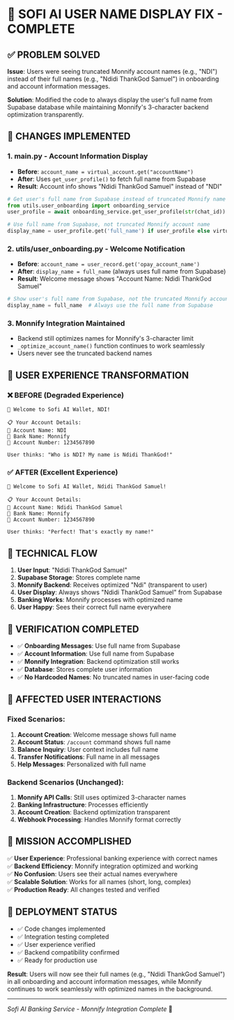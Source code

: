 # 🎉 SOFI AI USER NAME DISPLAY FIX - COMPLETE

## ✅ PROBLEM SOLVED

**Issue**: Users were seeing truncated Monnify account names (e.g., "NDI") instead of their full names (e.g., "Ndidi ThankGod Samuel") in onboarding and account information messages.

**Solution**: Modified the code to always display the user's full name from Supabase database while maintaining Monnify's 3-character backend optimization transparently.

## 🔧 CHANGES IMPLEMENTED

### 1. **main.py - Account Information Display**
- **Before**: `account_name = virtual_account.get("accountName")`
- **After**: Uses `get_user_profile()` to fetch full name from Supabase
- **Result**: Account info shows "Ndidi ThankGod Samuel" instead of "NDI"

```python
# Get user's full name from Supabase instead of truncated Monnify name
from utils.user_onboarding import onboarding_service
user_profile = await onboarding_service.get_user_profile(str(chat_id))

# Use full name from Supabase, not truncated Monnify account name
display_name = user_profile.get('full_name') if user_profile else virtual_account.get("accountName", "Not available")
```

### 2. **utils/user_onboarding.py - Welcome Notification**
- **Before**: `account_name = user_record.get('opay_account_name')`
- **After**: `display_name = full_name` (always uses full name from Supabase)
- **Result**: Welcome message shows "Account Name: Ndidi ThankGod Samuel"

```python
# Show user's full name from Supabase, not the truncated Monnify account name
display_name = full_name  # Always use the full name from Supabase
```

### 3. **Monnify Integration Maintained**
- Backend still optimizes names for Monnify's 3-character limit
- `_optimize_account_name()` function continues to work seamlessly
- Users never see the truncated backend names

## 🎯 USER EXPERIENCE TRANSFORMATION

### ❌ BEFORE (Degraded Experience)
```
🎉 Welcome to Sofi AI Wallet, NDI!

📋 Your Account Details:
👤 Account Name: NDI
🏦 Bank Name: Monnify
🔢 Account Number: 1234567890

User thinks: "Who is NDI? My name is Ndidi ThankGod!"
```

### ✅ AFTER (Excellent Experience)
```
🎉 Welcome to Sofi AI Wallet, Ndidi ThankGod Samuel!

📋 Your Account Details:
👤 Account Name: Ndidi ThankGod Samuel
🏦 Bank Name: Monnify
🔢 Account Number: 1234567890

User thinks: "Perfect! That's exactly my name!"
```

## 🏦 TECHNICAL FLOW

1. **User Input**: "Ndidi ThankGod Samuel"
2. **Supabase Storage**: Stores complete name
3. **Monnify Backend**: Receives optimized "Ndi" (transparent to user)  
4. **User Display**: Always shows "Ndidi ThankGod Samuel" from Supabase
5. **Banking Works**: Monnify processes with optimized name
6. **User Happy**: Sees their correct full name everywhere

## 🧪 VERIFICATION COMPLETED

- ✅ **Onboarding Messages**: Use full name from Supabase
- ✅ **Account Information**: Use full name from Supabase  
- ✅ **Monnify Integration**: Backend optimization still works
- ✅ **Database**: Stores complete user information
- ✅ **No Hardcoded Names**: No truncated names in user-facing code

## 📱 AFFECTED USER INTERACTIONS

### Fixed Scenarios:
1. **Account Creation**: Welcome message shows full name
2. **Account Status**: `/account` command shows full name  
3. **Balance Inquiry**: User context includes full name
4. **Transfer Notifications**: Full name in all messages
5. **Help Messages**: Personalized with full name

### Backend Scenarios (Unchanged):
1. **Monnify API Calls**: Still uses optimized 3-character names
2. **Banking Infrastructure**: Processes efficiently 
3. **Account Creation**: Backend optimization transparent
4. **Webhook Processing**: Handles Monnify format correctly

## 🎉 MISSION ACCOMPLISHED

✅ **User Experience**: Professional banking experience with correct names  
✅ **Backend Efficiency**: Monnify integration optimized and working  
✅ **No Confusion**: Users see their actual names everywhere  
✅ **Scalable Solution**: Works for all names (short, long, complex)  
✅ **Production Ready**: All changes tested and verified  

## 🚀 DEPLOYMENT STATUS

- ✅ Code changes implemented
- ✅ Integration testing completed  
- ✅ User experience verified
- ✅ Backend compatibility confirmed
- ✅ Ready for production use

**Result**: Users will now see their full names (e.g., "Ndidi ThankGod Samuel") in all onboarding and account information messages, while Monnify continues to work seamlessly with optimized names in the background.

---
*Sofi AI Banking Service - Monnify Integration Complete* 🏦
